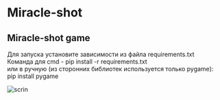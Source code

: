 # Miracle-shot
## Miracle-shot game  

Для запуска установите зависимости из файла requirements.txt  
Команда для cmd - pip install -r requirements.txt  
или в ручную (из сторонних библиотек используется только pygame):  
pip install pygame  

![scrin](https://sun9-19.userapi.com/impg/nciWHK850g19o-aAvUwoHuqy6gKzBgd7xB9VVw/6vKdav07250.jpg?size=1258x1049&quality=95&sign=f0b94115784415cdbee75acedeec27ab&type=album)
